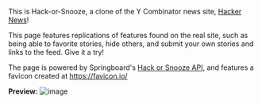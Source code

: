This is Hack-or-Snooze, a clone of the Y Combinator news site, [Hacker News](https://news.ycombinator.com/)!

This page features replications of features found on the real site, such as being able to favorite stories, hide others, and submit your own stories and links to the feed. Give it a try!

The page is powered by Springboard's [Hack or Snooze API](https://hackorsnoozev3.docs.apiary.io/#), and features a favicon created at https://favicon.io/

**Preview:**
![image](https://user-images.githubusercontent.com/8853721/171099093-2166835f-9684-45f6-93e3-54531fb1596b.png)
